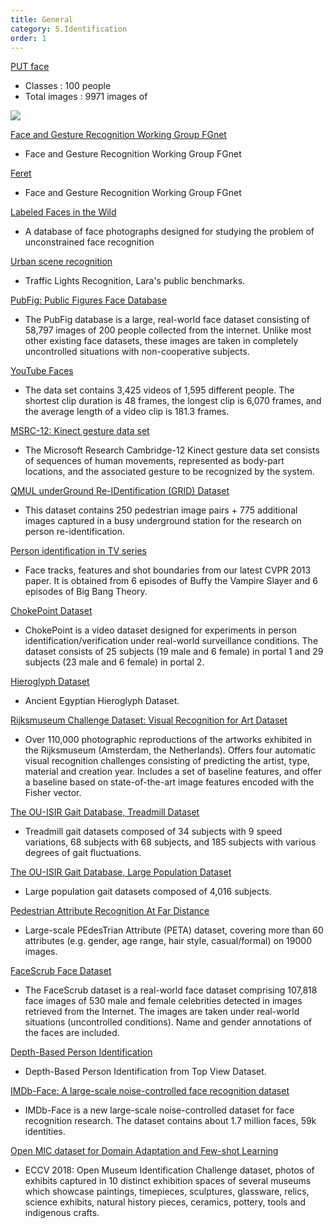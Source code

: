 ```yaml
---
title: General
category: 5.Identification
order: 1
---
```


[PUT face](https://biometrics.cie.put.poznan.pl/)

- Classes : 100 people
- Total images : 9971 images of 


<img class="zoom" src="https://www.researchgate.net/profile/Adam-Schmidt-6/publication/232085001/figure/fig1/AS:669984711790593@1536748211309/Example-of-manually-marked-face-and-eyes-ROI_Q320.jpg" >



[Face and Gesture Recognition Working Group FGnet](http://www-prima.inrialpes.fr/FGnet/)
- Face and Gesture Recognition Working Group FGnet



[Feret](http://www.itl.nist.gov/iad/humanid/feret/feret_master.html)
- Face and Gesture Recognition Working Group FGnet


[Labeled Faces in the Wild](http://vis-www.cs.umass.edu/lfw/)
- A database of face photographs designed for studying the problem of unconstrained 
face recognition

[Urban scene recognition](http://www.lara.prd.fr/benchmarks/trafficlightsrecognition)
- Traffic Lights Recognition, Lara's public benchmarks.

[PubFig: Public Figures Face Database](https://www.cs.columbia.edu/CAVE/databases/pubfig/)
- The PubFig database is a large, real-world face dataset consisting of 58,797 images of 200 people collected from the internet. Unlike most other existing face datasets, these images are taken in completely uncontrolled situations with non-cooperative subjects.

[YouTube Faces](http://www.cs.tau.ac.il/~wolf/ytfaces/)
- The data set contains 3,425 videos of 1,595 different people. The shortest clip duration is 48 frames, the longest clip is 6,070 frames, and the average length of a video clip is 181.3 frames.

[MSRC-12: Kinect gesture data set](https://www.microsoft.com/en-us/download/details.aspx?id=52283&from=http%3A%2F%2Fresearch.microsoft.com%2Fen-us%2Fum%2Fcambridge%2Fprojects%2Fmsrc12%2F)
- The Microsoft Research Cambridge-12 Kinect gesture data set consists of sequences of human movements, represented as body-part locations, and the associated gesture to be recognized by the system.

[QMUL underGround Re-IDentification (GRID) Dataset](http://www.eecs.qmul.ac.uk/~ccloy/downloads_qmul_underground_reid.html)
- This dataset contains 250 pedestrian image pairs + 775 additional images captured in a busy underground station for the research on person re-identification.

[Person identification in TV series](https://cvhci.anthropomatik.kit.edu/~baeuml/publications/semi-supervised-learning-with-constraints-for-person-identification-in-multimedia-data/)
- Face tracks, features and shot boundaries from our latest CVPR 2013 paper. It is obtained from 6 episodes of Buffy the Vampire Slayer and 6 episodes of Big Bang Theory.

[ChokePoint Dataset](http://itee.uq.edu.au/~uqywong6/chokepoint.html)
- ChokePoint is a video dataset designed for experiments in person identification/verification under real-world surveillance conditions. The dataset consists of 25 subjects (19 male and 6 female) in portal 1 and 29 subjects (23 male and 6 female) in portal 2.

[Hieroglyph Dataset](https://staff.fnwi.uva.nl/j.c.vangemert/pub/EgyptianHieroglyphDataset.tar.gz)
- Ancient Egyptian Hieroglyph Dataset.

[Rijksmuseum Challenge Dataset: Visual Recognition for Art Dataset](https://staff.fnwi.uva.nl/t.e.j.mensink/rijks/)
- Over 110,000 photographic reproductions of the artworks exhibited in the Rijksmuseum (Amsterdam, the Netherlands). Offers four automatic visual recognition challenges consisting of predicting the artist, type, material and creation year. Includes a set of baseline features, and offer a baseline based on state-of-the-art image features encoded with the Fisher vector.

[The OU-ISIR Gait Database, Treadmill Dataset](http://www.am.sanken.osaka-u.ac.jp/BiometricDB/GaitTM.html)
- Treadmill gait datasets composed of 34 subjects with 9 speed variations, 68 subjects with 68 subjects, and 185 subjects with various degrees of gait fluctuations.

[The OU-ISIR Gait Database, Large Population Dataset](http://www.am.sanken.osaka-u.ac.jp/BiometricDB/GaitLP.html)
- Large population gait datasets composed of 4,016 subjects.

[Pedestrian Attribute Recognition At Far Distance](http://mmlab.ie.cuhk.edu.hk/projects/PETA.html)
- Large-scale PEdesTrian Attribute (PETA) dataset, covering more than 60 attributes (e.g. gender, age range, hair style, casual/formal) on 19000 images.

[FaceScrub Face Dataset](http://vintage.winklerbros.net/facescrub.html)
- The FaceScrub dataset is a real-world face dataset comprising 107,818 face images of 530 male and female celebrities detected in images retrieved from the Internet. The images are taken under real-world situations (uncontrolled conditions). Name and gender annotations of the faces are included.

[Depth-Based Person Identification](https://www.albert.cm/projects/ram_person_id/)
- Depth-Based Person Identification from Top View Dataset.

[IMDb-Face: A large-scale noise-controlled face recognition dataset](https://github.com/fwang91/IMDb-Face)
- IMDb-Face is a new large-scale noise-controlled dataset for face recognition research. The dataset contains about 1.7 million faces, 59k identities.

[Open MIC dataset for Domain Adaptation and Few-shot Learning](http://users.cecs.anu.edu.au/~koniusz/openmic-dataset/)
- ECCV 2018: Open Museum Identification Challenge dataset, photos of exhibits captured in 10 distinct exhibition spaces of several museums which showcase paintings, timepieces, sculptures, glassware, relics, science exhibits, natural history pieces, ceramics, pottery, tools and indigenous crafts.
